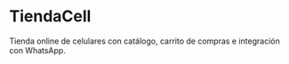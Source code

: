 # TiendaCell

Tienda online de celulares con catálogo, carrito de compras e integración con WhatsApp.
